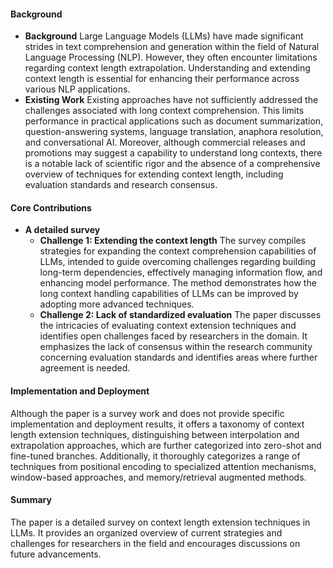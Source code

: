 #### Background
- **Background**
Large Language Models (LLMs) have made significant strides in text comprehension and generation within the field of Natural Language Processing (NLP). However, they often encounter limitations regarding context length extrapolation. Understanding and extending context length is essential for enhancing their performance across various NLP applications.
- **Existing Work**
Existing approaches have not sufficiently addressed the challenges associated with long context comprehension. This limits performance in practical applications such as document summarization, question-answering systems, language translation, anaphora resolution, and conversational AI. Moreover, although commercial releases and promotions may suggest a capability to understand long contexts, there is a notable lack of scientific rigor and the absence of a comprehensive overview of techniques for extending context length, including evaluation standards and research consensus.

#### Core Contributions
  - **A detailed survey**
    - **Challenge 1: Extending the context length**
      The survey compiles strategies for expanding the context comprehension capabilities of LLMs, intended to guide overcoming challenges regarding building long-term dependencies, effectively managing information flow, and enhancing model performance. The method demonstrates how the long context handling capabilities of LLMs can be improved by adopting more advanced techniques.
    - **Challenge 2: Lack of standardized evaluation**
      The paper discusses the intricacies of evaluating context extension techniques and identifies open challenges faced by researchers in the domain. It emphasizes the lack of consensus within the research community concerning evaluation standards and identifies areas where further agreement is needed.

#### Implementation and Deployment
Although the paper is a survey work and does not provide specific implementation and deployment results, it offers a taxonomy of context length extension techniques, distinguishing between interpolation and extrapolation approaches, which are further categorized into zero-shot and fine-tuned branches. Additionally, it thoroughly categorizes a range of techniques from positional encoding to specialized attention mechanisms, window-based approaches, and memory/retrieval augmented methods.

#### Summary
The paper is a detailed survey on context length extension techniques in LLMs. It provides an organized overview of current strategies and challenges for researchers in the field and encourages discussions on future advancements.